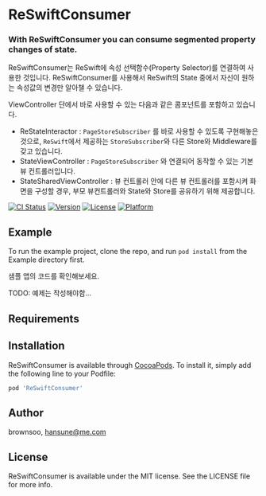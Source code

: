 # ReSwiftConsumer

### With ReSwiftConsumer you can consume segmented property changes of state.

ReSwiftConsumer는 ReSwift에 속성 선택함수(Property Selector)를 연결하여 사용한 것입니다.
ReSwiftConsumer를 사용해서 ReSwift의 State 중에서 자신이 원하는 속성값의 변경만 알아챌 수 있습니다.

ViewController 단에서 바로 사용할 수 있는 다음과 같은 콤포넌트를 포함하고 있습니다.

* ReStateInteractor : `PageStoreSubscriber` 를 바로 사용할 수 있도록 구현해놓은 것으로, `ReSwift`에서 제공하는 `StoreSubscriber`와 다른 Store와 Middleware를 갖고 있습니다.
* StateViewController : `PageStoreSubscriber` 와 연결되어 동작할 수 있는 기본 뷰 컨트롤러입니다.
* StateSharedViewController : 뷰 컨트롤러 안에 다른 뷰 컨트롤러를 포함시켜 화면을 구성할 경우, 부모 뷰컨트롤러와 State와 Store를 공유하기 위해 제공합니다.


[![CI Status](http://img.shields.io/travis/brownsoo/ReSwiftConsumer.svg?style=flat)](https://travis-ci.org/brownsoo/ReSwiftConsumer)
[![Version](https://img.shields.io/cocoapods/v/ReSwiftConsumer.svg?style=flat)](http://cocoapods.org/pods/ReSwiftConsumer)
[![License](https://img.shields.io/cocoapods/l/ReSwiftConsumer.svg?style=flat)](http://cocoapods.org/pods/ReSwiftConsumer)
[![Platform](https://img.shields.io/cocoapods/p/ReSwiftConsumer.svg?style=flat)](http://cocoapods.org/pods/ReSwiftConsumer)

## Example

To run the example project, clone the repo, and run `pod install` from the Example directory first.

샘플 앱의 코드를 확인해보세요.

TODO: 예제는 작성해야함...

## Requirements

## Installation

ReSwiftConsumer is available through [CocoaPods](http://cocoapods.org). To install
it, simply add the following line to your Podfile:

```ruby
pod 'ReSwiftConsumer'
```

## Author

brownsoo, hansune@me.com

## License

ReSwiftConsumer is available under the MIT license. See the LICENSE file for more info.
